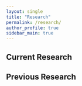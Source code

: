 ```yaml
---
layout: single
title: "Research"
permalink: /research/
author_profile: true
sidebar_main: true
---
```


## Current Research

## Previous Research